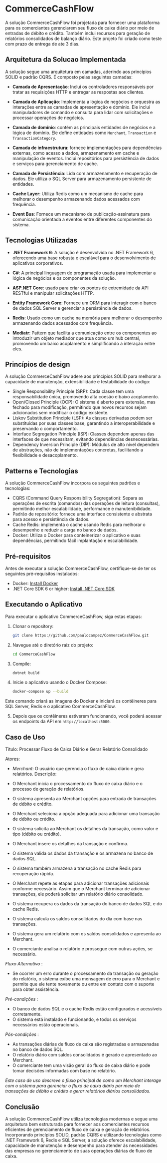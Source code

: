 # CommerceCashFlow

A solução CommerceCashFlow foi projetada para fornecer uma plataforma para os comerciantes gerenciarem seu fluxo de caixa diário por meio de entradas de débito e crédito. Também inclui recursos para geração de relatórios consolidados de balanço diário.
Este projeto foi criado como teste com prazo de entrega de ate 3 dias.

## Arquitetura da Solucao Implementada

A solução segue uma arquitetura em camadas, aderindo aos princípios SOLID e padrão CQRS. É composto pelas seguintes camadas:

- **Camada de Apresentação**: Inclui os controladores responsáveis ​​por tratar as requisições HTTP e entregar as respostas aos clientes.

- **Camada de Aplicação**: Implementa a lógica de negócios e orquestra as interações entre as camadas de apresentação e domínio. Ele inclui manipuladores de comando e consulta para lidar com solicitações e processar operações de negócios.

- **Camada de domínio**: contém as principais entidades de negócios e a lógica de domínio. Ele define entidades como `Merchant`, `Transaction` e `TransactionCategory`.

- **Camada de infraestrutura**: fornece implementações para dependências externas, como acesso a dados, armazenamento em cache e manipulação de eventos. Inclui repositórios para persistência de dados e serviços para gerenciamento de cache.

- **Camada de Persistência**: Lida com armazenamento e recuperação de dados. Ele utiliza o SQL Server para armazenamento persistente de entidades.

- **Cache Layer**: Utiliza Redis como um mecanismo de cache para melhorar o desempenho armazenando dados acessados ​​com frequência.

- **Event Bus**: Fornece um mecanismo de publicação-assinatura para comunicação orientada a eventos entre diferentes componentes do sistema.

## Tecnologias Utilizadas

- **.NET Framework 6**: A solução é desenvolvida no .NET Framework 6, oferecendo uma base robusta e escalável para o desenvolvimento de aplicativos corporativos.

- **C#**: A principal linguagem de programação usada para implementar a lógica de negócios e os componentes da solução.

- **ASP.NET Core**: usado para criar os pontos de extremidade da API RESTful e manipular solicitações HTTP.

- **Entity Framework Core**: Fornece um ORM para interagir com o banco de dados SQL Server e gerenciar a persistência de dados.

- **Redis**: Usado como um cache na memória para melhorar o desempenho armazenando dados acessados ​​com frequência.

- **Mediatr**: Pattern que facilita a comunicação entre os componentes ao introduzir um objeto mediador que atua como um hub central, promovendo um baixo acoplamento e simplificando a interação entre eles.

## Princípios de design
A solução CommerceCashFlow adere aos princípios SOLID para melhorar a capacidade de manutenção, extensibilidade e testabilidade do código:

- Single Responsibility Principle (SRP): Cada classe tem uma responsabilidade única, promovendo alta coesão e baixo acoplamento.
- Open/Closed Principle (OCP): O sistema é aberto para extensão, mas fechado para modificação, permitindo que novos recursos sejam adicionados sem modificar o código existente.
- Liskov Substitution Principle (LSP): As classes derivadas podem ser substituídas por suas classes base, garantindo a interoperabilidade e preservando o comportamento.
- Interface Segregation Principle (ISP): Classes dependem apenas das interfaces de que necessitam, evitando dependências desnecessárias.
- Dependency Inversion Principle (DIP): Módulos de alto nível dependem de abstrações, não de implementações concretas, facilitando a flexibilidade e desacoplamento.

## Patterns e Tecnologias
A solução CommerceCashFlow incorpora os seguintes padrões e tecnologias:

- CQRS (Command Query Responsibility Segregation): Separa as operações de escrita (comandos) das operações de leitura (consultas), permitindo melhor escalabilidade, performance e manutenibilidade.
- Padrão de repositório: fornece uma interface consistente e abstrata para acesso e persistência de dados.
- Cache Redis: implementa o cache usando Redis para melhorar o desempenho e reduzir a carga no banco de dados.
- Docker: Utiliza o Docker para conteinerizar o aplicativo e suas dependências, permitindo fácil implantação e escalabilidade.

## Pré-requisitos
Antes de executar a solução CommerceCashFlow, certifique-se de ter os seguintes pré-requisitos instalados:
- Docker: [Install Docker](https://docs.docker.com/get-docker/)
- .NET Core SDK 6 or higher: [Install .NET Core SDK](https://dotnet.microsoft.com/download)

## Executando o Aplicativo
Para executar o aplicativo CommerceCashFlow, siga estas etapas:
1. Clonar o repository:

   ```bash
   git clone https://github.com/paulocampez/CommerceCashFlow.git
   ```

2. Navegue até o diretório raiz do projeto:

   ```bash
   cd CommerceCashFlow
   ```

3. Compile:

   ```bash
   dotnet build
   ```

4. Inicie o aplicativo usando o Docker Compose:

   ```bash
   docker-compose up --build
   ```

Este comando criará as imagens do Docker e iniciará os contêineres para SQL Server, Redis e o aplicativo CommerceCashFlow.

5. Depois que os contêineres estiverem funcionando, você poderá acessar os endpoints da API em `http://localhost:5000`.

## Caso de Uso

Título: Processar Fluxo de Caixa Diário e Gerar Relatório Consolidado

Atores:

- *Merchant*: O usuário que gerencia o fluxo de caixa diário e gera relatórios.
Descrição:

- O Merchant inicia o processamento do fluxo de caixa diário e o processo de geração de relatórios.
- O sistema apresenta ao Merchant opções para entrada de transações de débito e crédito.
- O Merchant seleciona a opção adequada para adicionar uma transação de débito ou crédito.
- O sistema solicita ao Merchant os detalhes da transação, como valor e tipo (débito ou crédito).
- O Merchant insere os detalhes da transação e confirma.
- O sistema valida os dados da transação e os armazena no banco de dados SQL.
- O sistema também armazena a transação no cache Redis para recuperação rápida.
- O Merchant repete as etapas para adicionar transações adicionais conforme necessário.
Assim que o Merchant terminar de adicionar transações, ele poderá solicitar um relatório diário consolidado.
- O sistema recupera os dados da transação do banco de dados SQL e do cache Redis.
- O sistema calcula os saldos consolidados do dia com base nas transações.
- O sistema gera um relatório com os saldos consolidados e apresenta ao Merchant.
- O comerciante analisa o relatório e prossegue com outras ações, se necessário.

*Fluxo Alternativo* :

- Se ocorrer um erro durante o processamento da transação ou geração do relatório, o sistema exibe uma mensagem de erro para o Merchant e permite que ele tente novamente ou entre em contato com o suporte para obter assistência.

*Pré-condições* :
- O banco de dados SQL e o cache Redis estão configurados e acessíveis corretamente.
- O sistema está instalado e funcionando, e todos os serviços necessários estão operacionais.

*Pós-condições* :
- As transações diárias de fluxo de caixa são registradas e armazenadas no banco de dados SQL.
- O relatório diário com saldos consolidados é gerado e apresentado ao Merchant.
- O comerciante tem uma visão geral do fluxo de caixa diário e pode tomar decisões informadas com base no relatório.

*Este caso de uso descreve o fluxo principal de como um Merchant interage com o sistema para gerenciar o fluxo de caixa diário por meio de transações de débito e crédito e gerar relatórios diários consolidados.*


## Conclusão

A solução CommerceCashFlow utiliza tecnologias modernas e segue uma arquitetura bem estruturada para fornecer aos comerciantes recursos eficientes de gerenciamento de fluxo de caixa e geração de relatórios. Incorporando princípios SOLID, padrão CQRS e utilizando tecnologias como .NET Framework 6, Redis e SQL Server, a solução oferece escalabilidade, capacidade de manutenção e desempenho para atender às necessidades das empresas no gerenciamento de suas operações diárias de fluxo de caixa.